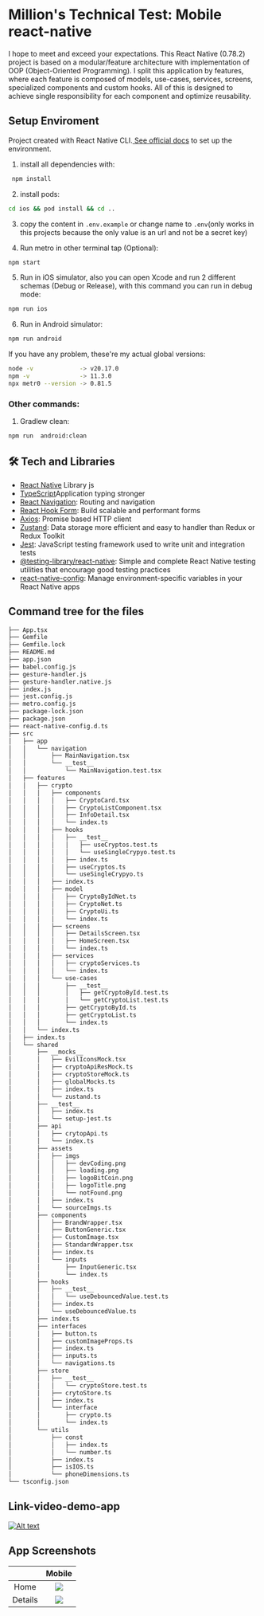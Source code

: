 # Million's Technical Test: Mobile react-native

I hope to meet and exceed your expectations. This React Native (0.78.2) project is based on a modular/feature architecture with implementation of OOP (Object-Oriented Programming). I split this application by features, where each feature is composed of models, use-cases, services, screens, specialized components and custom hooks. All of this is designed to achieve single responsibility for each component and optimize reusability.




## Setup Enviroment
Project created with React Native CLI.[ See official docs](https://reactnative.dev/docs/environment-setup) to set up the environment.

1. install all dependencies with:

```bash
 npm install
```

2. install pods:

```bash
cd ios && pod install && cd ..
```

3. copy the content in `.env.example` or change name to `.env`(only works in this projects because the only value is an url and not be a secret key)

4. Run metro in other terminal tap (Optional):

```bash
npm start
```

5. Run in iOS simulator, also you can open Xcode and run 2 different schemas (Debug or Release), with this command you can run in debug mode:

```bash
npm run ios
```

6. Run in Android simulator:

```bash
npm run android
```
If you have any problem, these're my actual global versions:

```bash
node -v             -> v20.17.0
npm -v              -> 11.3.0
npx metr0 --version -> 0.81.5
```

### Other commands:

1. Gradlew clean:

```bash
npm run  android:clean
```

## 🛠 Tech and Libraries

- [React Native](https://reactnative.dev/) Library js
- [TypeScript](https://www.typescriptlang.org/)Application typing stronger
- [React Navigation](https://reactnavigation.org/): Routing and navigation
- [React Hook Form](https://react-hook-form.com/get-started): Build scalable and performant forms
- [Axios](https://github.com/axios/axios): Promise based HTTP client
- [Zustand](https://redux-toolkit.js.org/Í): Data storage more  efficient and easy to handler than Redux or Redux Toolkit
- [Jest](https://jestjs.io/): JavaScript testing framework used to write unit and integration tests
- [@testing-library/react-native](https://testing-library.com/docs/react-native-testing-library/intro/): Simple and complete React Native testing utilities that encourage good testing practices
- [react-native-config](https://github.com/luggit/react-native-config): Manage environment-specific variables in your React Native apps

## Command tree for the files
```bash
├── App.tsx
├── Gemfile
├── Gemfile.lock
├── README.md
├── app.json
├── babel.config.js
├── gesture-handler.js
├── gesture-handler.native.js
├── index.js
├── jest.config.js
├── metro.config.js
├── package-lock.json
├── package.json
├── react-native-config.d.ts
├── src
│   ├── app
│   │   └── navigation
│   │       ├── MainNavigation.tsx
│   │       └── __test__
│   │           └── MainNavigation.test.tsx
│   ├── features
│   │   ├── crypto
│   │   │   ├── components
│   │   │   │   ├── CryptoCard.tsx
│   │   │   │   ├── CryptoListComponent.tsx
│   │   │   │   ├── InfoDetail.tsx
│   │   │   │   └── index.ts
│   │   │   ├── hooks
│   │   │   │   ├── __test__
│   │   │   │   │   ├── useCryptos.test.ts
│   │   │   │   │   └── useSingleCrypyo.test.ts
│   │   │   │   ├── index.ts
│   │   │   │   ├── useCryptos.ts
│   │   │   │   └── useSingleCrypyo.ts
│   │   │   ├── index.ts
│   │   │   ├── model
│   │   │   │   ├── CryptoByIdNet.ts
│   │   │   │   ├── CryptoNet.ts
│   │   │   │   ├── CryptoUi.ts
│   │   │   │   └── index.ts
│   │   │   ├── screens
│   │   │   │   ├── DetailsScreen.tsx
│   │   │   │   ├── HomeScreen.tsx
│   │   │   │   └── index.ts
│   │   │   ├── services
│   │   │   │   ├── cryptoServices.ts
│   │   │   │   └── index.ts
│   │   │   └── use-cases
│   │   │       ├── __test__
│   │   │       │   ├── getCryptoById.test.ts
│   │   │       │   └── getCryptoList.test.ts
│   │   │       ├── getCryptoById.ts
│   │   │       ├── getCryptoList.ts
│   │   │       └── index.ts
│   │   └── index.ts
│   ├── index.ts
│   └── shared
│       ├── __mocks__
│       │   ├── EvilIconsMock.tsx
│       │   ├── cryptoApiResMock.ts
│       │   ├── cryptoStoreMock.ts
│       │   ├── globalMocks.ts
│       │   ├── index.ts
│       │   └── zustand.ts
│       ├── __test__
│       │   ├── index.ts
│       │   └── setup-jest.ts
│       ├── api
│       │   ├── crytopApi.ts
│       │   └── index.ts
│       ├── assets
│       │   ├── imgs
│       │   │   ├── devCoding.png
│       │   │   ├── loading.png
│       │   │   ├── logoBitCoin.png
│       │   │   ├── logoTitle.png
│       │   │   └── notFound.png
│       │   ├── index.ts
│       │   └── sourceImgs.ts
│       ├── components
│       │   ├── BrandWrapper.tsx
│       │   ├── ButtonGeneric.tsx
│       │   ├── CustomImage.tsx
│       │   ├── StandardWrapper.tsx
│       │   ├── index.ts
│       │   └── inputs
│       │       ├── InputGeneric.tsx
│       │       └── index.ts
│       ├── hooks
│       │   ├── __test__
│       │   │   └── useDebouncedValue.test.ts
│       │   ├── index.ts
│       │   └── useDebouncedValue.ts
│       ├── index.ts
│       ├── interfaces
│       │   ├── button.ts
│       │   ├── customImageProps.ts
│       │   ├── index.ts
│       │   ├── inputs.ts
│       │   └── navigations.ts
│       ├── store
│       │   ├── __test__
│       │   │   └── cryptoStore.test.ts
│       │   ├── crytoStore.ts
│       │   ├── index.ts
│       │   └── interface
│       │       ├── crypto.ts
│       │       └── index.ts
│       └── utils
│           ├── const
│           │   ├── index.ts
│           │   └── number.ts
│           ├── index.ts
│           ├── isIOS.ts
│           └── phoneDimensions.ts
└── tsconfig.json

```

## Link-video-demo-app

[![Alt text](https://img.youtube.com/vi/I49hxa-rmFQ/0.jpg)](https://youtu.be/I49hxa-rmFQ)

## App Screenshots


|                                 |                  Mobile                    |
| :------------------------------:| :-----------------------------------------:|
|               Home              |  ![](src/shared/assets/imgs/screen1.png)   |
|               Details           |  ![](src/shared/assets/imgs/screen2.png)   |
